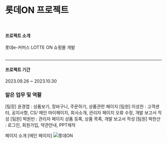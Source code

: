 # 롯데ON 프로젝트<br><br>

#### 프로젝트 소개
롯데e-커머스 LOTTE ON 쇼핑몰 개발<br><br>

***
#### 프로젝트 기간
2023.09.26 ~ 2023.10.30

### 맡은 업무 및 역활 
[팀장] 윤경엽 : 상품보기, 장바구니, 주문하기, 상품관련 페이지
[팀원] 이성찬 : 고객센터, 공지사항, CS/ 메인 마이페이지, 회사소개, 관리자 페이지 오류 수정, 개발 보고서 작성
[팀원] 박원빈 : 관리자 페이지 상품 등록, 상품 목록, 개발 보고서 작성
[팀원] 박한산 : 로그인, 회원가입, 약관안내, PPT제작

페이지 소개 [메인 페이지]
![롯데ON](https://github.com/Lee-Seongchan/LotteON/assets/100086310/77bce48c-d545-41cb-8ec0-d72961ffb229)


